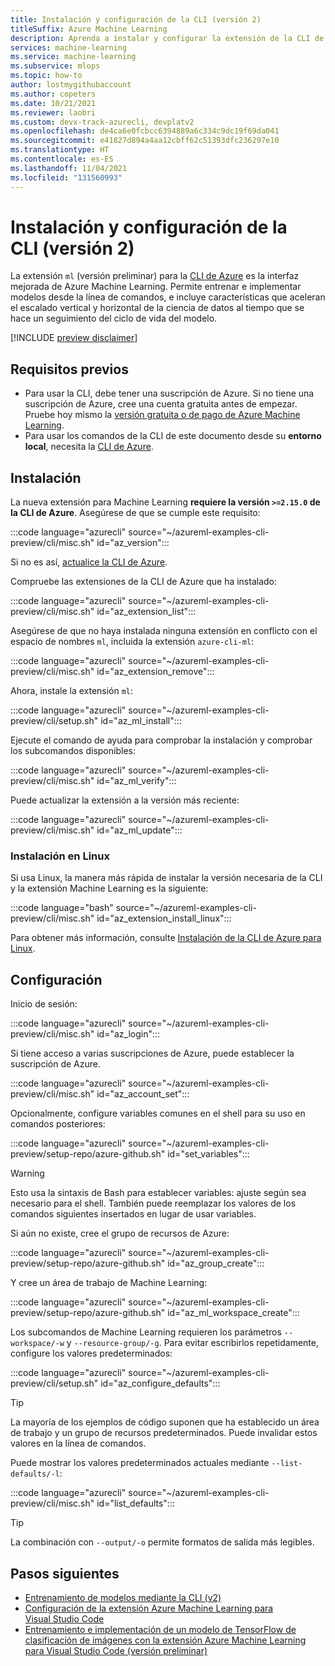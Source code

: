 ```yaml
---
title: Instalación y configuración de la CLI (versión 2)
titleSuffix: Azure Machine Learning
description: Aprenda a instalar y configurar la extensión de la CLI de Azure para Machine Learning.
services: machine-learning
ms.service: machine-learning
ms.subservice: mlops
ms.topic: how-to
author: lostmygithubaccount
ms.author: copeters
ms.date: 10/21/2021
ms.reviewer: laobri
ms.custom: devx-track-azurecli, devplatv2
ms.openlocfilehash: de4ca6e0fcbcc6394889a6c334c9dc19f69da041
ms.sourcegitcommit: e41827d894a4aa12cbff62c51393dfc236297e10
ms.translationtype: HT
ms.contentlocale: es-ES
ms.lasthandoff: 11/04/2021
ms.locfileid: "131560993"
---
```

# <a name="install-and-set-up-the-cli-v2"></a>Instalación y configuración de la CLI (versión 2)

La extensión `ml` (versión preliminar) para la [CLI de Azure](/cli/azure/) es la interfaz mejorada de Azure Machine Learning. Permite entrenar e implementar modelos desde la línea de comandos, e incluye características que aceleran el escalado vertical y horizontal de la ciencia de datos al tiempo que se hace un seguimiento del ciclo de vida del modelo.

[!INCLUDE [preview disclaimer](../../includes/machine-learning-preview-generic-disclaimer.md)]

## <a name="prerequisites"></a>Requisitos previos

- Para usar la CLI, debe tener una suscripción de Azure. Si no tiene una suscripción de Azure, cree una cuenta gratuita antes de empezar. Pruebe hoy mismo la [versión gratuita o de pago de Azure Machine Learning](https://azure.microsoft.com/free/).
- Para usar los comandos de la CLI de este documento desde su **entorno local**, necesita la [CLI de Azure](/cli/azure/install-azure-cli).

## <a name="installation"></a>Instalación

La nueva extensión para Machine Learning **requiere la versión `>=2.15.0` de la CLI de Azure**. Asegúrese de que se cumple este requisito:

:::code language="azurecli" source="~/azureml-examples-cli-preview/cli/misc.sh" id="az_version":::

Si no es así, [actualice la CLI de Azure](/cli/azure/update-azure-cli).

Compruebe las extensiones de la CLI de Azure que ha instalado:

:::code language="azurecli" source="~/azureml-examples-cli-preview/cli/misc.sh" id="az_extension_list":::

Asegúrese de que no haya instalada ninguna extensión en conflicto con el espacio de nombres `ml`, incluida la extensión `azure-cli-ml`:

:::code language="azurecli" source="~/azureml-examples-cli-preview/cli/misc.sh" id="az_extension_remove":::

Ahora, instale la extensión `ml`:

:::code language="azurecli" source="~/azureml-examples-cli-preview/cli/setup.sh" id="az_ml_install":::

Ejecute el comando de ayuda para comprobar la instalación y comprobar los subcomandos disponibles:

:::code language="azurecli" source="~/azureml-examples-cli-preview/cli/misc.sh" id="az_ml_verify":::

Puede actualizar la extensión a la versión más reciente:

:::code language="azurecli" source="~/azureml-examples-cli-preview/cli/misc.sh" id="az_ml_update":::

### <a name="installation-on-linux"></a>Instalación en Linux

Si usa Linux, la manera más rápida de instalar la versión necesaria de la CLI y la extensión Machine Learning es la siguiente:

:::code language="bash" source="~/azureml-examples-cli-preview/cli/misc.sh" id="az_extension_install_linux":::

Para obtener más información, consulte [Instalación de la CLI de Azure para Linux](/cli/azure/install-azure-cli-linux).

## <a name="set-up"></a>Configuración

Inicio de sesión:

:::code language="azurecli" source="~/azureml-examples-cli-preview/cli/misc.sh" id="az_login":::

Si tiene acceso a varias suscripciones de Azure, puede establecer la suscripción de Azure.

:::code language="azurecli" source="~/azureml-examples-cli-preview/cli/misc.sh" id="az_account_set":::

Opcionalmente, configure variables comunes en el shell para su uso en comandos posteriores:

:::code language="azurecli" source="~/azureml-examples-cli-preview/setup-repo/azure-github.sh" id="set_variables":::

> [!WARNING]
> Esto usa la sintaxis de Bash para establecer variables: ajuste según sea necesario para el shell. También puede reemplazar los valores de los comandos siguientes insertados en lugar de usar variables.

Si aún no existe, cree el grupo de recursos de Azure:

:::code language="azurecli" source="~/azureml-examples-cli-preview/setup-repo/azure-github.sh" id="az_group_create":::

Y cree un área de trabajo de Machine Learning:

:::code language="azurecli" source="~/azureml-examples-cli-preview/setup-repo/azure-github.sh" id="az_ml_workspace_create":::

Los subcomandos de Machine Learning requieren los parámetros `--workspace/-w` y `--resource-group/-g`. Para evitar escribirlos repetidamente, configure los valores predeterminados:

:::code language="azurecli" source="~/azureml-examples-cli-preview/cli/setup.sh" id="az_configure_defaults":::

> [!TIP]
> La mayoría de los ejemplos de código suponen que ha establecido un área de trabajo y un grupo de recursos predeterminados. Puede invalidar estos valores en la línea de comandos.

Puede mostrar los valores predeterminados actuales mediante `--list-defaults/-l`:

:::code language="azurecli" source="~/azureml-examples-cli-preview/cli/misc.sh" id="list_defaults":::

> [!TIP]
> La combinación con `--output/-o` permite formatos de salida más legibles.

## <a name="next-steps"></a>Pasos siguientes

- [Entrenamiento de modelos mediante la CLI (v2)](how-to-train-cli.md)
- [Configuración de la extensión Azure Machine Learning para Visual Studio Code](how-to-setup-vs-code.md)
- [Entrenamiento e implementación de un modelo de TensorFlow de clasificación de imágenes con la extensión Azure Machine Learning para Visual Studio Code (versión preliminar)](tutorial-train-deploy-image-classification-model-vscode.md)
